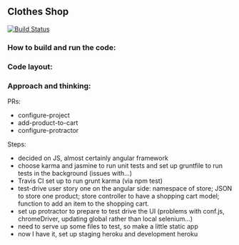 ## Clothes Shop

[![Build Status](https://travis-ci.org/TheoLeanse/clothes-shop.svg?branch=configure-project)](https://travis-ci.org/TheoLeanse/clothes-shop)

### How to build and run the code:

### Code layout:

### Approach and thinking:

PRs:
- configure-project
- add-product-to-cart
- configure-protractor

Steps:
- decided on JS, almost certainly angular framework
- choose karma and jasmine to run unit tests and set up gruntfile to run tests in the background (issues with...)
- Travis CI set up to run grunt karma (via npm test)
- test-drive user story one on the angular side: namespace of store; JSON to store one product; store controller to have a shopping cart model; function to add an item to the shopping cart.
- set up protractor to prepare to test drive the UI (problems with conf.js, chromeDriver, updating global rather than local selenium...)
- need to serve up some files to test, so make a little static app
- now I have it, set up staging heroku and development heroku
